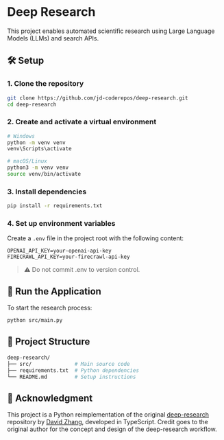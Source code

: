 # Deep Research

This project enables automated scientific research using Large Language Models (LLMs) and search APIs.

## 🛠 Setup

### 1. Clone the repository
```bash
git clone https://github.com/jd-coderepos/deep-research.git
cd deep-research
```

### 2. Create and activate a virtual environment
```bash
# Windows
python -m venv venv
venv\Scripts\activate

# macOS/Linux
python3 -m venv venv
source venv/bin/activate
```

### 3. Install dependencies
```bash
pip install -r requirements.txt
```

### 4. Set up environment variables

Create a `.env` file in the project root with the following content:
```
OPENAI_API_KEY=your-openai-api-key
FIRECRAWL_API_KEY=your-firecrawl-api-key
```
> ⚠️ Do not commit .env to version control.

## 🚀 Run the Application

To start the research process:
```bash
python src/main.py
```

## 📁 Project Structure
```bash
deep-research/
├── src/              # Main source code
├── requirements.txt  # Python dependencies
└── README.md         # Setup instructions
```

## 🙌 Acknowledgment

This project is a Python reimplementation of the original [deep-research](https://github.com/dzhng/deep-research) repository by [David Zhang](https://github.com/dzhng), developed in TypeScript.
Credit goes to the original author for the concept and design of the deep-research workflow.
